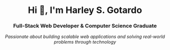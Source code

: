 <h1 align="center">Hi 👋, I'm Harley S. Gotardo</h1>
<h3 align="center">Full-Stack Web Developer & Computer Science Graduate</h3>

<p align="center">
  <em>Passionate about building scalable web applications and solving real-world problems through technology</em>
</p>
